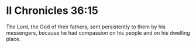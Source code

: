 # II Chronicles 36:15

The Lord, the God of their fathers, sent persistently to them by his messengers, because he had compassion on his people and on his dwelling place.
